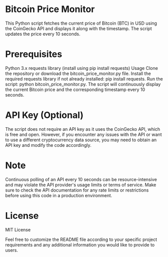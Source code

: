 # Bitcoin Price Monitor
This Python script fetches the current price of Bitcoin (BTC) in USD using the CoinGecko API and displays it along with the timestamp. The script updates the price every 10 seconds.

# Prerequisites
Python 3.x
requests library (install using pip install requests)
Usage
Clone the repository or download the bitcoin_price_monitor.py file.
Install the required requests library if not already installed: pip install requests.
Run the script: python bitcoin_price_monitor.py.
The script will continuously display the current Bitcoin price and the corresponding timestamp every 10 seconds.

# API Key (Optional)
The script does not require an API key as it uses the CoinGecko API, which is free and open. However, if you encounter any issues with the API or want to use a different cryptocurrency data source, you may need to obtain an API key and modify the code accordingly.

# Note
Continuous polling of an API every 10 seconds can be resource-intensive and may violate the API provider's usage limits or terms of service. Make sure to check the API documentation for any rate limits or restrictions before using this code in a production environment.

# License
MIT License

Feel free to customize the README file according to your specific project requirements and any additional information you would like to provide to users.
